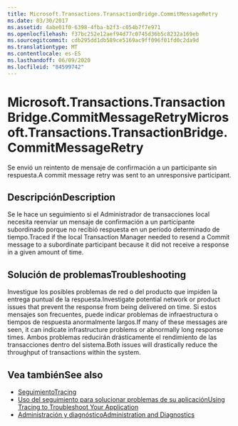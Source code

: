 ```yaml
---
title: Microsoft.Transactions.TransactionBridge.CommitMessageRetry
ms.date: 03/30/2017
ms.assetid: 4abe01f0-6398-4fba-b2f3-c054b7f7e971
ms.openlocfilehash: f37bc252e12aef94d77c0745d36b5c8232a169eb
ms.sourcegitcommit: cdb295dd1db589ce5169ac9ff096f01fd0c2da9d
ms.translationtype: MT
ms.contentlocale: es-ES
ms.lasthandoff: 06/09/2020
ms.locfileid: "84599742"
---
```

# <a name="microsofttransactionstransactionbridgecommitmessageretry"></a><span data-ttu-id="cec23-102">Microsoft.Transactions.TransactionBridge.CommitMessageRetry</span><span class="sxs-lookup"><span data-stu-id="cec23-102">Microsoft.Transactions.TransactionBridge.CommitMessageRetry</span></span>
<span data-ttu-id="cec23-103">Se envió un reintento de mensaje de confirmación a un participante sin respuesta.</span><span class="sxs-lookup"><span data-stu-id="cec23-103">A commit message retry was sent to an unresponsive participant.</span></span>  
  
## <a name="description"></a><span data-ttu-id="cec23-104">Descripción</span><span class="sxs-lookup"><span data-stu-id="cec23-104">Description</span></span>  
 <span data-ttu-id="cec23-105">Se le hace un seguimiento si el Administrador de transacciones local necesita reenviar un mensaje de confirmación a un participante subordinado porque no recibió respuesta en un período determinado de tiempo.</span><span class="sxs-lookup"><span data-stu-id="cec23-105">Traced if the local Transaction Manager needed to resend a Commit message to a subordinate participant because it did not receive a response in a given amount of time.</span></span>  
  
## <a name="troubleshooting"></a><span data-ttu-id="cec23-106">Solución de problemas</span><span class="sxs-lookup"><span data-stu-id="cec23-106">Troubleshooting</span></span>  
 <span data-ttu-id="cec23-107">Investigue los posibles problemas de red o del producto que impiden la entrega puntual de la respuesta.</span><span class="sxs-lookup"><span data-stu-id="cec23-107">Investigate potential network or product issues that prevent the response from being delivered on time.</span></span>  <span data-ttu-id="cec23-108">Si estos mensajes son frecuentes, puede indicar problemas de infraestructura o tiempos de respuesta anormalmente largos.</span><span class="sxs-lookup"><span data-stu-id="cec23-108">If many of these messages are seen, it can indicate infrastructure problems or abnormally long response times.</span></span> <span data-ttu-id="cec23-109">Ambos problemas reducirán drásticamente el rendimiento de las transacciones dentro del sistema.</span><span class="sxs-lookup"><span data-stu-id="cec23-109">Both issues will drastically reduce the throughput of transactions within the system.</span></span>  
  
## <a name="see-also"></a><span data-ttu-id="cec23-110">Vea también</span><span class="sxs-lookup"><span data-stu-id="cec23-110">See also</span></span>

- [<span data-ttu-id="cec23-111">Seguimiento</span><span class="sxs-lookup"><span data-stu-id="cec23-111">Tracing</span></span>](index.md)
- [<span data-ttu-id="cec23-112">Uso del seguimiento para solucionar problemas de su aplicación</span><span class="sxs-lookup"><span data-stu-id="cec23-112">Using Tracing to Troubleshoot Your Application</span></span>](using-tracing-to-troubleshoot-your-application.md)
- [<span data-ttu-id="cec23-113">Administración y diagnóstico</span><span class="sxs-lookup"><span data-stu-id="cec23-113">Administration and Diagnostics</span></span>](../index.md)

